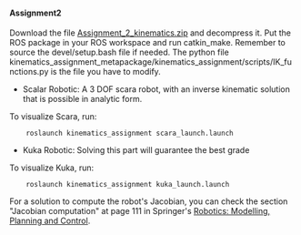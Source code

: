 #### Assignment2

Download the file [Assignment_2_kinematics.zip](https://drive.google.com/file/d/1rWtw5aCTehons2TRChDsdTaCBcaOQ-0q/view?usp=sharing) and decompress it. Put the ROS package in your ROS workspace and run catkin_make. Remember to source the devel/setup.bash file if needed. The python file kinematics_assignment_metapackage/kinematics_assignment/scripts/IK_functions.py is the file you have to modify.

* Scalar Robotic:
A 3 DOF scara robot, with an inverse kinematic solution that is possible in analytic form.

To visualize Scara, run: 

        roslaunch kinematics_assignment scara_launch.launch

* Kuka Robotic:
Solving this part will guarantee the best grade 

To visualize Kuka, run: 

        roslaunch kinematics_assignment kuka_launch.launch

For a solution to compute the robot's Jacobian, you can check the section "Jacobian computation" at page 111 in Springer's [Robotics: Modelling, Planning and Control](https://link.springer.com/book/10.1007%2F978-1-84628-642-1). 
